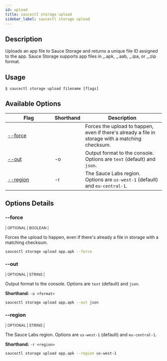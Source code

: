 ```yaml
---
id: upload
title: saucectl storage upload
sidebar_label: saucectl storage upload
---
```


## Description

Uploads an app file to Sauce Storage and returns a unique file ID assigned to the app. Sauce Storage supports app files in _.apk, _.aab, _.ipa, or _.zip format.

## Usage

`$ saucectl storage upload filename [flags]`

## Available Options

<table id="table-cli">
  <thead>
    <tr>
      <th width="30%">Flag</th>
      <th width="10%">Shorthand</th>
      <th>Description</th>
    </tr>
  </thead>
  <tbody>
    <tr>
      <td><span className="t-cli"><a href="#--force">--force</a></span></td>
      <td><span className="t-cli"></span></td>
      <td>Forces the upload to happen, even if there's already a file in storage with a matching checksum.</td>
    </tr>
    <tr>
      <td><span className="t-cli"><a href="#--out">--out</a></span></td>
      <td><span className="t-cli">-o</span></td>
      <td>Output format to the console. Options are <code>text</code> (default) and <code>json</code>.</td>
    </tr>
    <tr>
      <td><span className="t-cli"><a href="#--region">--region</a></span></td>
      <td><span className="t-cli">-r</span></td>
      <td>The Sauce Labs region. Options are <code>us-west-1</code> (default) and <code>eu-central-1</code>.</td>
    </tr>
  </tbody>
</table>

## Options Details

### <span className="cli">--force</span>

<div className="cli-desc">
<p><small>| OPTIONAL | BOOLEAN |</small></p>

Forces the upload to happen, even if there's already a file in storage with a matching checksum.

```bash
saucectl storage upload app.apk --force
```

</div>

### <span className="cli">--out</span>

<div className="cli-desc">
<p><small>| OPTIONAL | STRING |</small></p>

Output format to the console. Options are `text` (default) and `json`.

**Shorthand:** `-o <format>`

```bash
saucectl storage upload app.apk --out json
```

</div>

### <span className="cli">--region</span>

<div className="cli-desc">
<p><small>| OPTIONAL | STRING |</small></p>

The Sauce Labs region. Options are `us-west-1` (default) and `eu-central-1`.

**Shorthand:** `-r <region>`

```bash
saucectl storage upload app.apk --region us-west-1
```

</div>
